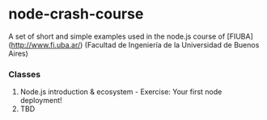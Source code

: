 # node-crash-course
A set of short and simple examples used in the node.js course of  [FIUBA] (http://www.fi.uba.ar/) (Facultad de Ingeniería de la Universidad de Buenos Aires)


### Classes

1. Node.js introduction & ecosystem - Exercise: Your first node deployment!
2. TBD
